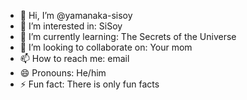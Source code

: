 - 👋 Hi, I’m @yamanaka-sisoy
- 👀 I’m interested in: SiSoy
- 🌱 I’m currently learning: The Secrets of the Universe
- 💞️ I’m looking to collaborate on: Your mom
- 📫 How to reach me: email
- 😄 Pronouns: He/him
- ⚡ Fun fact: There is only fun facts

<!---
yamanaka-sisoy/yamanaka-sisoy is a ✨ special ✨ repository because its `README.md` (this file) appears on your GitHub profile.
You can click the Preview link to take a look at your changes.
--->
